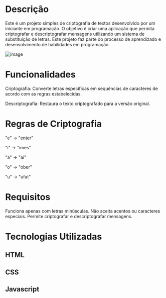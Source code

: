 # Descrição

Este é um projeto simples de criptografia de textos desenvolvido por um iniciante em programação. O objetivo é criar uma aplicação que permita criptografar e descriptografar mensagens utilizando um sistema de substituição de letras. Este projeto faz parte do processo de aprendizado e desenvolvimento de habilidades em programação.

![image](https://github.com/user-attachments/assets/1d90a7f3-6f1b-45f6-8928-f72a0ea593c3)

#  Funcionalidades

Criptografia: Converte letras específicas em sequências de caracteres de acordo com as regras estabelecidas.

Descriptografia: Restaura o texto criptografado para a versão original.

# Regras de Criptografia

"e" -> "enter"

"i" -> "imes"

"a" -> "ai"

"o" -> "ober"

"u" -> "ufat"


# Requisitos

Funciona apenas com letras minúsculas.
Não aceita acentos ou caracteres especiais.
Permite criptografar e descriptografar mensagens.

# Tecnologias Utilizadas

## HTML 
## CSS
## Javascript 
